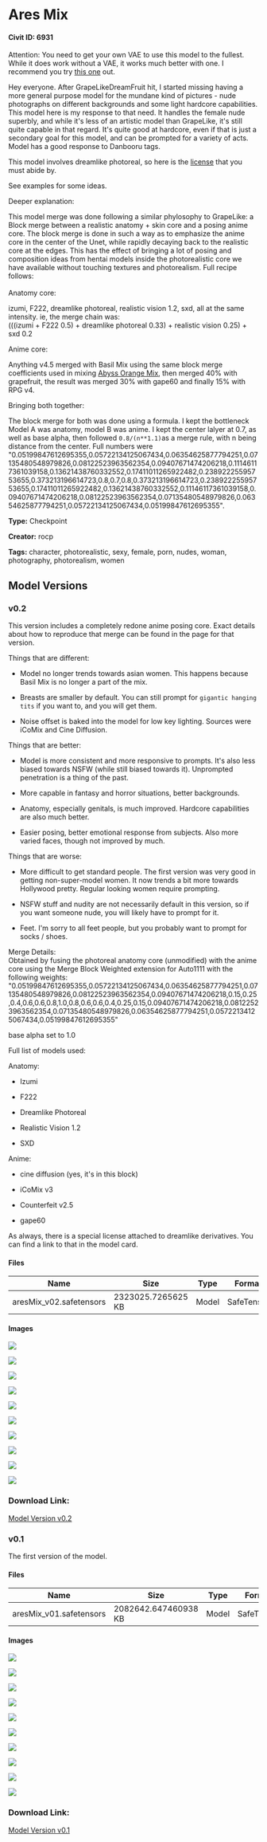 # Ares Mix

#### Civit ID: 6931

<p>Attention: You need to get your own VAE to use this model to the fullest. While it does work without a VAE, it works much better with one. I recommend you try <a rel="ugc" href="https://huggingface.co/stabilityai/sd-vae-ft-mse-original/tree/main">this one</a> out.</p><p></p><p>Hey everyone. After GrapeLikeDreamFruit hit, I started missing having a more general purpose model for the mundane kind of pictures - nude photographs on different backgrounds and some light hardcore capabilities. This model here is my response to that need. It handles the female nude superbly, and while it's less of an artistic model than GrapeLike, it's still quite capable in that regard. It's quite good at hardcore, even if that is just a secondary goal for this model, and can be prompted for a variety of acts. Model has a good response to Danbooru tags.</p><p></p><p>This model involves dreamlike photoreal, so here is the <a target="_blank" rel="ugc" href="https://huggingface.co/dreamlike-art/dreamlike-photoreal-2.0/blob/main/LICENSE.md">license</a> that you must abide by.</p><p></p><p>See examples for some ideas.</p><p></p><p>Deeper explanation:</p><p>This model merge was done following a similar phylosophy to GrapeLike: a Block merge between a realistic anatomy + skin core and a posing anime core. The block merge is done in such a way as to emphasize the anime core in the center of the Unet, while rapidly decaying back to the realistic core at the edges. This has the effect of bringing a lot of posing and composition ideas from hentai models inside the photorealistic core we have available without touching textures and photorealism. Full recipe follows:<br /><br />Anatomy core:</p><p>izumi, F222, dreamlike photoreal, realistic vision 1.2, sxd, all at the same intensity. ie, the merge chain was:<br />(((izumi + F222 0.5) + dreamlike photoreal 0.33) + realistic vision 0.25) + sxd 0.2</p><p></p><p>Anime core:</p><p>Anything v4.5 merged with Basil Mix using the same block merge coefficients used in mixing <a target="_blank" rel="ugc" href="https://civitai.com/models/4451/abyssorangemix2-nsfw-hardcore">Abyss Orange Mix</a>, then merged 40% with grapefruit, the result was merged 30% with gape60 and finally 15% with RPG v4.</p><p></p><p>Bringing both together:</p><p>The block merge for both was done using a formula. I kept the bottleneck Model A was anatomy, model B was anime. I kept the center lalyer at 0.7, as well as base alpha, then followed <code>0.8/(n**1.1)</code>as a merge rule, with n being distance from the center. Full numbers were "0.05199847612695355,0.05722134125067434,0.06354625877794251,0.07135480548979826,0.08122523963562354,0.09407671474206218,0.11146117361039158,0.13621438760332552,0.17411011265922482,0.23892225595753655,0.373213196614723,0.8,0.7,0.8,0.373213196614723,0.23892225595753655,0.17411011265922482,0.13621438760332552,0.11146117361039158,0.09407671474206218,0.08122523963562354,0.07135480548979826,0.06354625877794251,0.05722134125067434,0.05199847612695355".</p>

**Type:** Checkpoint

**Creator:** rocp

**Tags:** character, photorealistic, sexy, female, porn, nudes, woman, photography, photorealism, women

## Model Versions

### v0.2

<p>This version includes a completely redone anime posing core. Exact details about how to reproduce that merge can be found in the page for that version. </p><p>Things that are different:</p><ul><li><p>Model no longer trends towards asian women. This happens because Basil Mix is no longer a part of the mix.</p></li><li><p>Breasts are smaller by default. You can still prompt for <code>gigantic hanging tits</code> if you want to, and you will get them.</p></li><li><p>Noise offset is baked into the model for low key lighting. Sources were iCoMix and Cine Diffusion.</p></li></ul><p>Things that are better:</p><ul><li><p>Model is more consistent and more responsive to prompts. It's also less biased towards NSFW (while still biased towards it). Unprompted penetration is a thing of the past.</p></li><li><p>More capable in fantasy and horror situations, better backgrounds.</p></li><li><p>Anatomy, especially genitals, is much improved. Hardcore capabilities are also much better.</p></li><li><p>Easier posing, better emotional response from subjects. Also more varied faces, though not improved by much.</p></li></ul><p>Things that are worse:</p><ul><li><p>More difficult to get standard people. The first version was very good in getting non-super-model women. It now trends a bit more towards Hollywood pretty. Regular looking women require prompting.</p></li><li><p>NSFW stuff and nudity are not necessarily default in this version, so if you want someone nude, you will likely have to prompt for it.</p></li><li><p>Feet. I'm sorry to all feet people, but you probably want to prompt for socks / shoes.</p></li></ul><p>Merge Details:<br />Obtained by fusing the photoreal anatomy core (unmodified) with the anime core using the Merge Block Weighted extension for Auto1111 with the following weights:<br />"0.05199847612695355,0.05722134125067434,0.06354625877794251,0.07135480548979826,0.08122523963562354,0.09407671474206218,0.15,0.25,0.4,0.6,0.6,0.8,1.0,0.8,0.6,0.6,0.4,0.25,0.15,0.09407671474206218,0.08122523963562354,0.07135480548979826,0.06354625877794251,0.05722134125067434,0.05199847612695355"</p><p>base alpha set to 1.0</p><p>Full list of models used:</p><p>Anatomy:</p><ul><li><p>Izumi</p></li><li><p>F222</p></li><li><p>Dreamlike Photoreal</p></li><li><p>Realistic Vision 1.2</p></li><li><p>SXD</p></li></ul><p>Anime:</p><ul><li><p>cine diffusion (yes, it's in this block)</p></li><li><p>iCoMix v3</p></li><li><p>Counterfeit v2.5</p></li><li><p>gape60</p></li></ul><p>As always, there is a special license attached to dreamlike derivatives. You can find a link to that in the model card.</p>

#### Files

| Name | Size | Type | Format | Download Url | AutoV1 | AutoV2 | SHA256 | CRC32 | BLAKE3 |
| --- | --- | --- | --- | --- | --- | --- | --- | --- | --- |
| aresMix_v02.safetensors | 2323025.7265625 KB | Model | SafeTensor | https://civitai.com/api/download/models/57295 | 2D6C93F7 | 1422136240 | 1422136240B6C7F3DC3DCBAF8A963012F29967018BA36672425C42D7F5013FAC | 91A5F4E4 | 2055813EDF17766B86CD5CD77E9F91D421F4A85D284255DEA099DA4C96906796 |

#### Images

<p><img src="https://image.civitai.com/xG1nkqKTMzGDvpLrqFT7WA/9ed9ec26-b48a-49c1-f679-eea456c19600/width=450/622547.jpeg" /></p>

<p><img src="https://image.civitai.com/xG1nkqKTMzGDvpLrqFT7WA/9b7efc64-57c9-4ce4-ccc3-0dccd3005600/width=450/622514.jpeg" /></p>

<p><img src="https://image.civitai.com/xG1nkqKTMzGDvpLrqFT7WA/0506feb7-f4d7-4991-ef46-41fb6c438400/width=450/622516.jpeg" /></p>

<p><img src="https://image.civitai.com/xG1nkqKTMzGDvpLrqFT7WA/0bd55556-3ff1-4953-d861-3aebf0f81900/width=450/622521.jpeg" /></p>

<p><img src="https://image.civitai.com/xG1nkqKTMzGDvpLrqFT7WA/151ecc69-5c40-4d89-80c8-3a19364fcc00/width=450/622528.jpeg" /></p>

<p><img src="https://image.civitai.com/xG1nkqKTMzGDvpLrqFT7WA/3b52e0fe-a5ad-4478-6a18-b99df8368000/width=450/623724.jpeg" /></p>

<p><img src="https://image.civitai.com/xG1nkqKTMzGDvpLrqFT7WA/ef3759ca-54e6-4caf-f6d6-bb21131b1a00/width=450/622549.jpeg" /></p>

<p><img src="https://image.civitai.com/xG1nkqKTMzGDvpLrqFT7WA/47e5375f-05a2-406d-56f8-b9e304008f00/width=450/622522.jpeg" /></p>

<p><img src="https://image.civitai.com/xG1nkqKTMzGDvpLrqFT7WA/754b7403-08fa-43a6-2ad6-20bbe6eca800/width=450/622548.jpeg" /></p>

<p><img src="https://image.civitai.com/xG1nkqKTMzGDvpLrqFT7WA/6f97916f-8599-4f7d-c0e5-86a2c1e6f400/width=450/622532.jpeg" /></p>

### Download Link:

[Model Version v0.2](https://civitai.com/api/download/models/57295)

### v0.1

<p>The first version of the model.</p>

#### Files

| Name | Size | Type | Format | Download Url | AutoV1 | AutoV2 | SHA256 | CRC32 | BLAKE3 |
| --- | --- | --- | --- | --- | --- | --- | --- | --- | --- |
| aresMix_v01.safetensors | 2082642.647460938 KB | Model | SafeTensor | https://civitai.com/api/download/models/8145 | 0465E9A8 | 6ECECE11BF | 6ECECE11BF069E9950746D33AB346826C5352ACF047C64A3AB74C8884924ADF0 | DA400A6C | 22BF011370E10A10FEDDEE45A2114612DACB06014DBF3A8862F81D483575A656 |

#### Images

<p><img src="https://image.civitai.com/xG1nkqKTMzGDvpLrqFT7WA/e5094812-9aa8-4809-7429-6b79cab25d00/width=450/76977.jpeg" /></p>

<p><img src="https://image.civitai.com/xG1nkqKTMzGDvpLrqFT7WA/6385feb7-285d-47d9-7325-19691cf7a600/width=450/76989.jpeg" /></p>

<p><img src="https://image.civitai.com/xG1nkqKTMzGDvpLrqFT7WA/b0259723-18fc-4149-1e09-23d3f80dc700/width=450/76988.jpeg" /></p>

<p><img src="https://image.civitai.com/xG1nkqKTMzGDvpLrqFT7WA/f4f03cb5-4cf9-4ea9-1443-95ac7dffc200/width=450/76987.jpeg" /></p>

<p><img src="https://image.civitai.com/xG1nkqKTMzGDvpLrqFT7WA/c17465cf-6062-4525-ce09-007e629e1000/width=450/76986.jpeg" /></p>

<p><img src="https://image.civitai.com/xG1nkqKTMzGDvpLrqFT7WA/609d052b-78d6-47c7-29d1-1aa9c93c7300/width=450/76985.jpeg" /></p>

<p><img src="https://image.civitai.com/xG1nkqKTMzGDvpLrqFT7WA/7ed7b44f-f65f-4db5-be1b-31e4c76d9900/width=450/76984.jpeg" /></p>

<p><img src="https://image.civitai.com/xG1nkqKTMzGDvpLrqFT7WA/c5ea96a9-3dd6-4b40-8ea5-dd1f7e30e200/width=450/76983.jpeg" /></p>

<p><img src="https://image.civitai.com/xG1nkqKTMzGDvpLrqFT7WA/5015aa7d-ac35-407f-863f-64c407a93100/width=450/76982.jpeg" /></p>

<p><img src="https://image.civitai.com/xG1nkqKTMzGDvpLrqFT7WA/dd474891-c61f-4905-88c3-f909f35f8700/width=450/76981.jpeg" /></p>

### Download Link:

[Model Version v0.1](https://civitai.com/api/download/models/8145)

